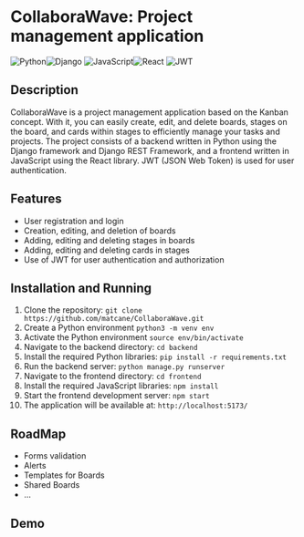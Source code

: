 # CollaboraWave: Project management application
![Python](https://img.shields.io/badge/Python-3776AB?style=for-the-badge&logo=python&logoColor=white)![Django](https://img.shields.io/badge/Django-092E20?style=for-the-badge&logo=django&logoColor=white)
![JavaScript](https://img.shields.io/badge/JavaScript-F7DF1E?style=for-the-badge&logo=JavaScript&logoColor=white)![React](https://img.shields.io/badge/React-20232A?style=for-the-badge&logo=react&logoColor=61DAFB)
![JWT](https://img.shields.io/badge/json%20web%20tokens-323330?style=for-the-badge&logo=json-web-tokens&logoColor=pink)

## Description
CollaboraWave is a project management application based on the Kanban concept. With it, you can easily create, edit, and delete boards, stages on the board, and cards within stages to efficiently manage your tasks and projects. The project consists of a backend written in Python using the Django framework and Django REST Framework, and a frontend written in JavaScript using the React library. JWT (JSON Web Token) is used for user authentication.

## Features
- User registration and login
- Creation, editing, and deletion of boards
- Adding, editing and deleting stages in boards
- Adding, editing and deleting cards in stages
- Use of JWT for user authentication and authorization

## Installation and Running
1. Clone the repository: `git clone https://github.com/matcane/CollaboraWave.git`
2. Create a Python environment `python3 -m venv env`
3. Activate the Python environment `source env/bin/activate`
4. Navigate to the backend directory: `cd backend`
5. Install the required Python libraries: `pip install -r requirements.txt`
6. Run the backend server: `python manage.py runserver`
7. Navigate to the frontend directory: `cd frontend`
8. Install the required JavaScript libraries: `npm install`
9. Start the frontend development server: `npm start`
10. The application will be available at: `http://localhost:5173/`

## RoadMap
- Forms validation
- Alerts
- Templates for Boards
- Shared Boards
- ...

## Demo
